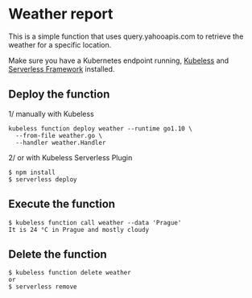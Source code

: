 # Weather report

This is a simple function that uses query.yahooapis.com to retrieve the weather for a specific location.

Make sure you have a Kubernetes endpoint running, [Kubeless](https://github.com/kubeless/kubeless) and [Serverless Framework](https://github.com/serverless) installed.

## Deploy the function

1/ manually with Kubeless

```
kubeless function deploy weather --runtime go1.10 \
  --from-file weather.go \
  --handler weather.Handler
```

2/ or with Kubeless Serverless Plugin

```console
$ npm install
$ serverless deploy
```

## Execute the function

```
$ kubeless function call weather --data 'Prague'
It is 24 °C in Prague and mostly cloudy
```

## Delete the function

```
$ kubeless function delete weather
or
$ serverless remove
```
